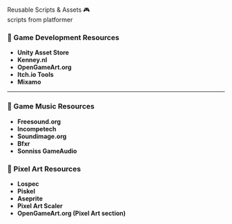 Reusable Scripts & Assets 🎮
</br>
scripts from platformer
  
### 🚀 Game Development Resources
- **Unity Asset Store**  
- **Kenney.nl**  
- **OpenGameArt.org** 
- **Itch.io Tools** 
- **Mixamo**  
---

### 🎵 Game Music Resources
- **Freesound.org**  
- **Incompetech**  
- **Soundimage.org**       
- **Bfxr**  
- **Sonniss GameAudio**    

### 🎨 Pixel Art Resources
- **Lospec**    
- **Piskel**  
- **Aseprite**  
- **Pixel Art Scaler**  
- **OpenGameArt.org (Pixel Art section)**  

